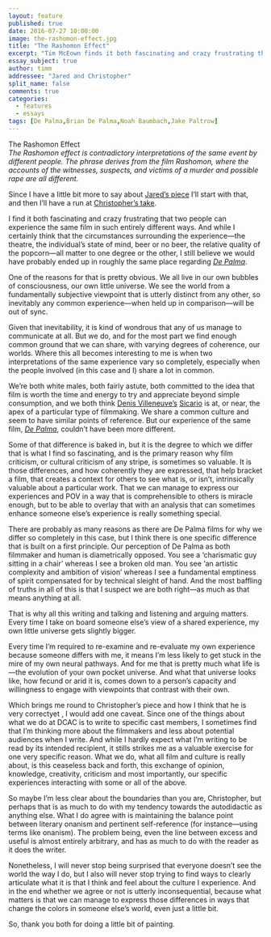 ```yaml
---
layout: feature
published: true
date: 2016-07-27 10:00:00
image: the-rashomon-effect.jpg
title: "The Rashomon Effect"
excerpt: "Tim McEown finds it both fascinating and crazy frustrating that two people can experience the same film in such entirely different ways."
essay_subject: true
author: timm
addressee: "Jared and Christopher"
split_name: false
comments: true
categories:
  - features
  - essays
tags: [De Palma,Brian De Palma,Noah Baumbach,Jake Paltrow]
---
```

The Rashomon Effect  
_The Rashomon effect is contradictory interpretations of the same event by different people. The phrase derives from the film Rashomon, where the accounts of the witnesses, suspects, and victims of a murder and possible rape are all different._

Since I have a little bit more to say about [Jared’s piece](http://www.dearcastandcrew.com/content/2016/7/26/my-de-palma-is-better-than-your-de-palma.html) I’ll start with that, and then I’ll have a run at [Christopher’s take](http://www.dearcastandcrew.com/content/2016/7/27/there-are-two-ways-to-watch-a-film-and-the-other-one-is-wrong.html).

I find it both fascinating and crazy frustrating that two people can experience the same film in such entirely different ways. And while I certainly think that the circumstances surrounding the experience—the theatre, the individual’s state of mind, beer or no beer, the relative quality of the popcorn—all matter to one degree or the other, I still believe we would have probably ended up in roughly the same place regarding [_De Palma_](http://www.dearcastandcrew.com/content/2016/6/23/de-palma.html).

One of the reasons for that is pretty obvious. We all live in our own bubbles of consciousness, our own little universe. We see the world from a fundamentally subjective viewpoint that is utterly distinct from any other, so inevitably any common experience—when held up in comparison—will be out of sync.

Given that inevitability, it is kind of wondrous that any of us manage to communicate at all. But we do, and for the most part we find enough common ground that we can share, with varying degrees of coherence, our worlds. Where this all becomes interesting to me is when two interpretations of the same experience vary so completely, especially when the people involved (in this case  and I) share a lot in common.

We’re both white males, both fairly astute, both committed to the idea that film is worth the time and energy to try and appreciate beyond simple consumption, and we both think [Denis Villeneuve’s]() [ Sicario](http://www.dearcastandcrew.com/content/2015/10/26/sicario.html) is at, or near, the apex of a particular type of filmmaking. We share a common culture and seem to have similar points of reference. But our experience of the same film, [_De Palma_](http://www.dearcastandcrew.com/content/2016/6/23/de-palma.html), couldn’t have been more different.

Some of that difference is baked in, but it is the degree to which we differ that is what I find so fascinating, and is the primary reason why film criticism, or cultural criticism of any stripe, is sometimes so valuable. It is those differences, and how coherently they are expressed, that help bracket a film, that creates a context for others to see what is, or isn’t, intrinsically valuable about a particular work. That we can manage to express our experiences and POV in a way that is comprehensible to others is miracle enough, but to be able to overlay that with an analysis that can sometimes enhance someone else’s experience is really something special.

There are probably as many reasons as there are De Palma films for why we differ so completely in this case, but I think there is one specific difference that is built on a first principle. Our perception of De Palma as both filmmaker and human is diametrically opposed. You see a ‘charismatic guy sitting in a chair’ whereas I see a broken old man. You see ‘an artistic complexity and ambition of vision’ whereas I see a fundamental emptiness of spirit compensated for by technical sleight of hand. And the most baffling of truths in all of this is that I suspect we are both right—as much as that means anything at all.

That is why all this writing and talking and listening and arguing matters. Every time I take on board someone else’s view of a shared experience, my own little universe gets slightly bigger.

Every time I’m required to re-examine and re-evaluate my own experience because someone differs with me, it means I’m less likely to get stuck in the mire of my own neural pathways. And for me that is pretty much what life is—the evolution of your own pocket universe. And what that universe looks like, how fecund or arid it is, comes down to a person’s capacity and willingness to engage with viewpoints that contrast with their own. 

Which brings me round to Christopher’s piece and how I think that he is very correctyet , I would add one caveat. Since one of the things about what we do at DCAC is to write to specific cast members, I sometimes find that I’m thinking more about the filmmakers and less about potential audiences when I write. And while I hardly expect what I’m writing to be read by its intended recipient, it stills strikes me as a valuable exercise for one very specific reason. What we do, what all film and culture is really about, is this ceaseless back and forth, this exchange of opinion, knowledge, creativity, criticism and most importantly, our specific experiences interacting with some or all of the above.

So maybe I’m less clear about the boundaries than you are, Christopher, but perhaps that is as much to do with my tendency towards the autodidactic as anything else. What I do agree with is maintaining the balance point between literary onanism and pertinent self-reference (for instance—using terms like onanism). The problem being, even the line between excess and useful is almost entirely arbitrary, and has as much to do with the reader as it does the writer.

Nonetheless, I will never stop being surprised that everyone doesn’t see the world the way I do, but I also will never stop trying to find ways to clearly articulate what it is that I think and feel about the culture I experience. And in the end whether we agree or not is utterly inconsequential, because what matters is that we can manage to express those differences in ways that change the colors in someone else’s world, even just a little bit.

So, thank you both for doing a little bit of painting.